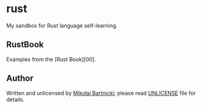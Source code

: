 # rust

My sandbox for Rust language self-learning.

## RustBook

Examples from the [Rust Book][00].

## Author

Written and unlicensed by [Mikołaj Bartnicki][98]; please read [UNLICENSE][99]
file for details.

[98]:mailto:mikolaj@bartnicki.org
[99]:UNLICENSE
